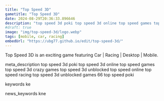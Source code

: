 ```yaml
---
title: "Top Speed 3D"
gametitle: "Top Speed 3D"
date: 2024-08-29T20:36:33.896646
description: "top speed 3d poki top speed 3d online top speed games top speed 3d crazy games top speed 3d unblocked top speed online top speed racing top speed 3d unblocked games 66 top speed poki"
#draft: true
image: "img/top-speed-3d/logo.webp"
tags: [mobile, car, racing]
embedUrl: "https://ubg77.github.io/edit/top-speed-3d/"
---
```


Top Speed 3D is an exciting game featuring Car | Racing | Desktop | Mobile.

meta_description
top speed 3d poki top speed 3d online top speed games top speed 3d crazy games top speed 3d unblocked top speed online top speed racing top speed 3d unblocked games 66 top speed poki


keywords
ke


news_keywords
kne

